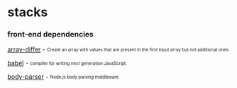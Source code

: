 # stacks

### front-end dependencies

[array-differ](https://github.com/sindresorhus/array-differ) - <sub><sup>Create an array with values that are present in the first input array but not additional ones.</sub></sup>

[babel](https://github.com/babel/babel) - <sub><sup>compiler for writing next generation JavaScript.</sup></sub>

[body-parser](https://github.com/expressjs/body-parser) - <sub><sup>Node.js body parsing middleware</sup></sub>


